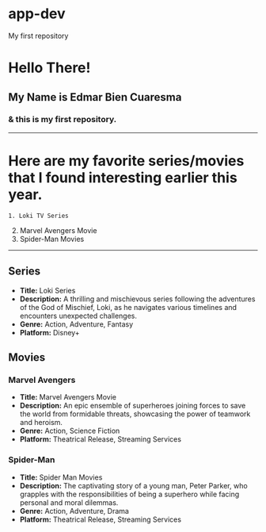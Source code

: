 # app-dev
My first repository

# Hello There!
## My Name is Edmar Bien Cuaresma
### & this is my first repository.

---

# Here are my favorite series/movies that I found interesting earlier this year.
	1. Loki TV Series
  2. Marvel Avengers Movie
  3. Spider-Man Movies

---

## Series
- **Title:** Loki Series
- **Description:** A thrilling and mischievous series following the adventures of the God of Mischief, Loki, as he navigates various timelines and encounters unexpected challenges.
- **Genre:** Action, Adventure, Fantasy
- **Platform:** Disney+

## Movies
### Marvel Avengers
- **Title:** Marvel Avengers Movie
- **Description:** An epic ensemble of superheroes joining forces to save the world from formidable threats, showcasing the power of teamwork and heroism.
- **Genre:** Action, Science Fiction
- **Platform:** Theatrical Release, Streaming Services

### Spider-Man
- **Title:** Spider Man Movies
- **Description:** The captivating story of a young man, Peter Parker, who grapples with the responsibilities of being a superhero while facing personal and moral dilemmas.
- **Genre:** Action, Adventure, Drama
- **Platform:** Theatrical Release, Streaming Services

